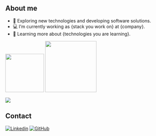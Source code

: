 ## About me

- 🚀 Exploring new technologies and developing software solutions.
- 💻 I’m currently working as {stack you work on} at {company}.
- 📖 Learning more about {technologies you are learning}.

<div>
<img height="120em" src="https://github-readme-stats.vercel.app/api/top-langs/?username=xofanna&layout=compact&count_private=true&theme=dracula"/>
<img height="160em" src="https://github-readme-stats.vercel.app/api?username=xofanna&show_icons=true&count_private=true&theme=dracula"/>
</div>

[![](https://skillicons.dev/icons?i=unity,cs,python,blender,visualstudio,github)]()

<!--
![C#](https://img.shields.io/badge/-C%23-333333?style=flat&logoColor=007ACC)
![Python](https://img.shields.io/badge/-Python-333333?style=flat&logoColor=007ACC)
![Visual Studio](https://img.shields.io/badge/-Visual%20Studio-333333?style=flat&logoColor=007ACC)
![Unity](https://img.shields.io/badge/-Unity-333333?style=flat&logoColor=007ACC)
![Blender](https://img.shields.io/badge/-Blender-333333?style=flat&logoColor=007ACC)
![GitHub](https://img.shields.io/badge/-GitHub-333333?style=flat&logo=github)
-->

## Contact

[![Linkedin](https://img.shields.io/badge/-username-blue?style=flat-square&logo=Linkedin&logoColor=white&link=LINK-DO-SEU-LINKEDIN)](LINK-DO-SEU-LINKEDIN)
[![GitHub](https://img.shields.io/github/followers/xofanna?label=follow&style=social)](https://github.com/xofanna)
